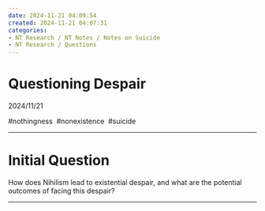 ```yaml
---
date: 2024-11-21 04:09:54
created: 2024-11-21 04:07:31
categories:
- NT Research / NT Notes / Notes on Suicide
- NT Research / Questions
---
```


# Questioning Despair

2024/11/21

#nothingness  #nonexistence  #suicide

* * *

# Initial Question

How does Nihilism lead to existential despair, and what are the potential outcomes of facing this despair?

* * *
